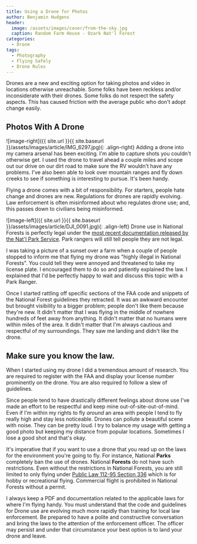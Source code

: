```yaml
---
title: Using a Drone for Photos
author: Benjamin Hudgens
header:
  image: /assets/images/cover/from-the-sky.jpg
  caption: Random Farm House - Ozark Nat'l Forest
categories:
  - Drone
tags:
  - Photography
  - Flying Safely
  - Drone Rules
---
```


Drones are a new and exciting option for taking photos and video in locations otherwise unreachable.  Some folks have been reckless and/or inconsiderate with their drones.  Some folks do not respect the safety aspects.  This has caused friction with the average public who don't adopt change easily.

## Photos With A Drone

![image-right]({{ site.url }}{{ site.baseurl }}/assets/images/article/IMG_6297.jpg){: .align-right}
Adding a drone into my camera arsenal has been exciting.  I'm able to capture shots you couldn't otherwise get.  I used the drone to travel ahead a couple miles and scope out our drive on our dirt road to make sure the RV wouldn't have any problems.  I've also been able to look over mountain ranges and fly down creeks to see if something is interesting to pursue.  It's been handy.

Flying a drone comes with a bit of responsibility.  For starters, people hate change and drones are new.  Regulations for drones are rapidly evolving.  Law enforcement is often misinformed about who regulates drone use; and, this passes down to civilians being misinformed.  

![image-left]({{ site.url }}{{ site.baseurl }}/assets/images/article/DJI_0091.jpg){: .align-left}
Drone use in National Forests is perfectly legal under the [most recent documentation released by the Nat'l Park Service](https://www.fs.fed.us/science-technology/fire/unmanned-aircraft-systems).  Park rangers will still tell people they are not legal.

I was taking a picture of a sunset over a farm when a couple of people stopped to inform me that flying my drone was "highly illegal in National Forests".  You could tell they were annoyed and threatened to take my license plate.  I encouraged them to do so and patiently explained the law.  I explained that I'd be perfectly happy to wait and discuss this topic with a Park Ranger.  

Once I started rattling off specific sections of the FAA code and snippets of the National Forest guidelines they retracted.  It was an awkward encounter but brought visibility to a bigger problem; people don't like them because they're new.  It didn't matter that I was flying in the middle of nowhere hundreds of feet away from anything.  It didn't matter that no humans were within miles of the area.  It didn't matter that I'm always cautious and respectful of my surroundings.  They saw me landing and didn't like the drone.

## Make sure you know the law.

When I started using my drone I did a tremendous amount of research.  You are required to register with the FAA and display your license number prominently on the drone.  You are also required to follow a slew of guidelines.

Since people tend to have drastically different feelings about drone use I've made an effort to be respectful and keep mine out-of-site-out-of-mind.  Even if I'm within my rights to fly _around_ an area with people I tend to fly really high and stay less noticeable.  Drones can pollute a beautiful scene with noise.  They can be pretty loud.  I try to balance my usage with getting a good photo but keeping my distance from popular locations.  Sometimes I lose a good shot and that's okay.

It's imperative that if you want to use a drone that you read up on the laws for the environment you're going to fly.  For instance, National **Parks** completely ban the use of drones.  National **Forests** do not have such restrictions.  Even without the restrictions in National Forests, you are still limited to only flying under [Public Law 112-95 Section 336](https://www.faa.gov/uas/faqs/#ffr) which is for hobby or recreational flying.  Commercial flight is prohibited in National Forests without a permit.

I always keep a PDF and documentation related to the applicable laws for where I'm flying handy.  You must understand that the code and guidelines for Drone use are evolving much more rapidly than training for local law enforcement.  Be prepared to have a polite and constructive conversation and bring the laws to the attention of the enforcement officer.  The officer may persist and under that circumstance your best option is to land your drone and leave.
